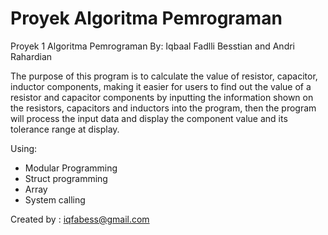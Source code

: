 # Proyek Algoritma Pemrograman 
Proyek 1 Algoritma Pemrograman 
By: Iqbaal Fadlli Besstian and Andri Rahardian

The purpose of this program is to calculate the value of resistor, capacitor, inductor components, making it easier for users to find out the value of a resistor and capacitor components by inputting the information shown on the resistors, capacitors and inductors into the program, then the program will process the input data and display the component value and its tolerance range at display.

Using:
- Modular Programming
- Struct programming
- Array
- System calling


Created by : iqfabess@gmail.com
